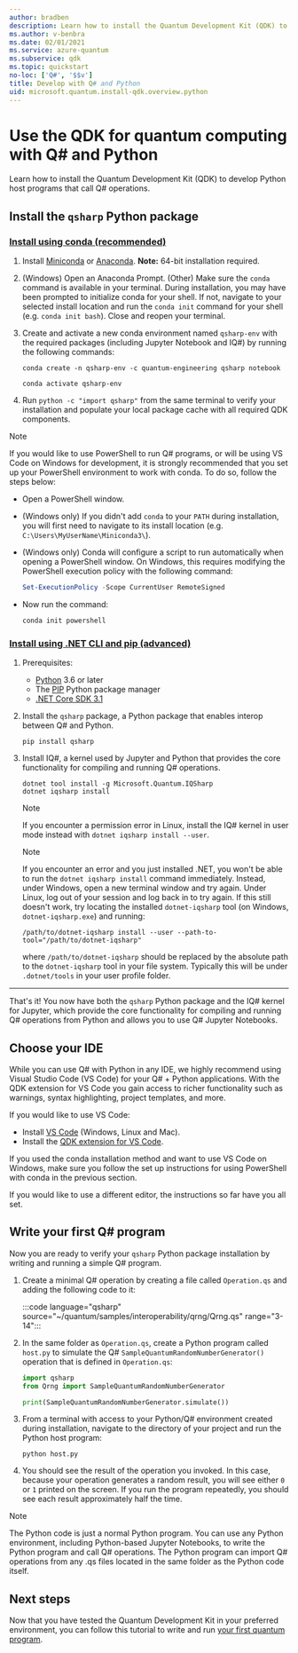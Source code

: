```yaml
---
author: bradben
description: Learn how to install the Quantum Development Kit (QDK) to develop Python host programs that call Q# operations.
ms.author: v-benbra
ms.date: 02/01/2021
ms.service: azure-quantum
ms.subservice: qdk
ms.topic: quickstart
no-loc: ['Q#', '$$v']
title: Develop with Q# and Python
uid: microsoft.quantum.install-qdk.overview.python
---
```


# Use the QDK for quantum computing with Q# and Python

Learn how to install the Quantum Development Kit (QDK) to develop Python host programs that call Q# operations.

## Install the `qsharp` Python package

### [Install using conda (recommended)](#tab/tabid-conda)

1. Install [Miniconda](https://docs.conda.io/en/latest/miniconda.html) or [Anaconda](https://www.anaconda.com/products/individual#Downloads). **Note:** 64-bit installation required.

1. (Windows) Open an Anaconda Prompt.
   (Other) Make sure the `conda` command is available in your terminal. During installation, you may have been prompted to initialize conda for your shell. If not, navigate to your selected install location and run the `conda init` command for your shell (e.g. `conda init bash`). Close and reopen your terminal.

1. Create and activate a new conda environment named `qsharp-env` with the required packages (including Jupyter Notebook and IQ#) by running the following commands:

    ```shell
    conda create -n qsharp-env -c quantum-engineering qsharp notebook

    conda activate qsharp-env
    ```

1. Run `python -c "import qsharp"` from the same terminal to verify your installation and populate your local package cache with all required QDK components.

> [!NOTE]
> If you would like to use PowerShell to run Q# programs, or will be using VS Code on Windows for development, it is strongly recommended that you set up your PowerShell environment to work with conda. To do so, follow the steps below:
>
> - Open a PowerShell window.
>
> - (Windows only) If you didn't add `conda` to your `PATH` during installation, you will first need to navigate to its install location (e.g. `C:\Users\MyUserName\Miniconda3\`).
>
> - (Windows only) Conda will configure a script to run automatically when opening a PowerShell window. On Windows, this requires modifying the PowerShell execution policy with the following command:
>
>     ```powershell
>     Set-ExecutionPolicy -Scope CurrentUser RemoteSigned
>     ```
>
> - Now run the command:
>
>     ```powershell
>     conda init powershell
>     ```

### [Install using .NET CLI and pip (advanced)](#tab/tabid-dotnetcli)

1. Prerequisites:

    - [Python](https://www.python.org/downloads/) 3.6 or later
    - The [PIP](https://pip.pypa.io/en/stable/installing) Python package manager
    - [.NET Core SDK 3.1](https://dotnet.microsoft.com/download/dotnet-core/3.1)

1. Install the `qsharp` package, a Python package that enables interop between Q# and Python.

    ```shell
    pip install qsharp
    ```

1. Install IQ#, a kernel used by Jupyter and Python that provides the core functionality for compiling and running Q# operations.

    ```dotnetcli
    dotnet tool install -g Microsoft.Quantum.IQSharp
    dotnet iqsharp install
    ```

    > [!NOTE]
    > If you encounter a permission error in Linux, install the IQ# kernel in user mode instead with `dotnet iqsharp install --user`.

    > [!NOTE]
    > If you encounter an error and you just installed .NET, you won't be able to run the `dotnet iqsharp install` command immediately. Instead, under Windows, open a new terminal window and try again. Under Linux, log out of your session and log back in to try again.
    > If this still doesn't work, try locating the installed `dotnet-iqsharp` tool (on Windows, `dotnet-iqsharp.exe`) and running:
    >
    > ```dotnetcli
    > /path/to/dotnet-iqsharp install --user --path-to-tool="/path/to/dotnet-iqsharp"
    > ```
    >
    > where `/path/to/dotnet-iqsharp` should be replaced by the absolute path to the `dotnet-iqsharp` tool in your file system. Typically this will be under `.dotnet/tools` in your user profile folder.

***

That's it! You now have both the `qsharp` Python package and the IQ# kernel for Jupyter, which provide the core functionality for compiling and running Q# operations from Python and allows you to use Q# Jupyter Notebooks.

## Choose your IDE

While you can use Q# with Python in any IDE, we highly recommend using Visual Studio Code (VS Code) for your Q# + Python applications. With the QDK extension for VS Code you gain access to richer functionality such as warnings, syntax highlighting, project templates, and more.

If you would like to use VS Code:

- Install [VS Code](https://code.visualstudio.com/download) (Windows, Linux and Mac).
- Install the [QDK extension for VS Code](https://marketplace.visualstudio.com/items?itemName=quantum.quantum-devkit-vscode).

If you used the conda installation method and want to use VS Code on Windows, make sure you follow the set up instructions for using PowerShell with conda in the previous section.

If you would like to use a different editor, the instructions so far have you all set.

## Write your first Q# program

Now you are ready to verify your `qsharp` Python package installation by writing and running a simple Q# program.

1. Create a minimal Q# operation by creating a file called `Operation.qs` and adding the following code to it:

    :::code language="qsharp" source="~/quantum/samples/interoperability/qrng/Qrng.qs" range="3-14":::

1. In the same folder as `Operation.qs`, create a Python program called `host.py` to simulate the Q# `SampleQuantumRandomNumberGenerator()` operation that is defined in `Operation.qs`:

    ```python
    import qsharp
    from Qrng import SampleQuantumRandomNumberGenerator

    print(SampleQuantumRandomNumberGenerator.simulate())
    ```

1. From a terminal with access to your Python/Q# environment created during installation, navigate to the directory of your project and run the Python host program:

    ```shell
    python host.py
    ```

1. You should see the result of the operation you invoked. In this case, because your operation generates a random result, you will see either `0` or `1` printed on the screen. If you run the program repeatedly, you should see each result approximately half the time.

> [!NOTE]
> The Python code is just a normal Python program. You can use any Python environment, including Python-based Jupyter Notebooks, to write the Python program and call Q# operations. The Python program can import Q# operations from any .qs files located in the same folder as the Python code itself.

## Next steps

Now that you have tested the Quantum Development Kit in your preferred environment, you can follow this tutorial to write and run [your first quantum program](xref:microsoft.quantum.tutorial-qdk.random-number).
